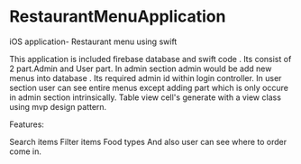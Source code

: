 # RestaurantMenuApplication

iOS application- Restaurant menu using swift

This application is included firebase database and swift code . Its consist of 2 part.Admin and User part. In admin section admin would be add new menus into database . Its required admin id within login controller. In user section user can see entire menus except adding part which is only occure in admin section intrinsically. Table view cell's generate with a view class using mvp design pattern.

Features:

Search items
Filter items
Food types And also user can see where to order come in.
